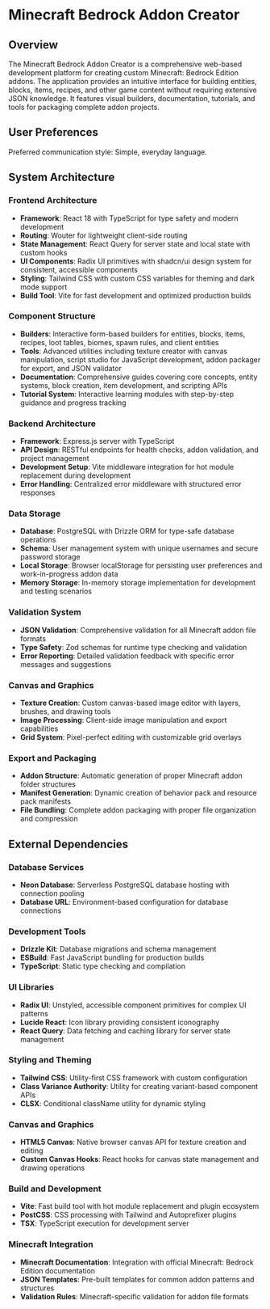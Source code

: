 # Minecraft Bedrock Addon Creator

## Overview

The Minecraft Bedrock Addon Creator is a comprehensive web-based development platform for creating custom Minecraft: Bedrock Edition addons. The application provides an intuitive interface for building entities, blocks, items, recipes, and other game content without requiring extensive JSON knowledge. It features visual builders, documentation, tutorials, and tools for packaging complete addon projects.

## User Preferences

Preferred communication style: Simple, everyday language.

## System Architecture

### Frontend Architecture
- **Framework**: React 18 with TypeScript for type safety and modern development
- **Routing**: Wouter for lightweight client-side routing
- **State Management**: React Query for server state and local state with custom hooks
- **UI Components**: Radix UI primitives with shadcn/ui design system for consistent, accessible components
- **Styling**: Tailwind CSS with custom CSS variables for theming and dark mode support
- **Build Tool**: Vite for fast development and optimized production builds

### Component Structure
- **Builders**: Interactive form-based builders for entities, blocks, items, recipes, loot tables, biomes, spawn rules, and client entities
- **Tools**: Advanced utilities including texture creator with canvas manipulation, script studio for JavaScript development, addon packager for export, and JSON validator
- **Documentation**: Comprehensive guides covering core concepts, entity systems, block creation, item development, and scripting APIs
- **Tutorial System**: Interactive learning modules with step-by-step guidance and progress tracking

### Backend Architecture
- **Framework**: Express.js server with TypeScript
- **API Design**: RESTful endpoints for health checks, addon validation, and project management
- **Development Setup**: Vite middleware integration for hot module replacement during development
- **Error Handling**: Centralized error middleware with structured error responses

### Data Storage
- **Database**: PostgreSQL with Drizzle ORM for type-safe database operations
- **Schema**: User management system with unique usernames and secure password storage
- **Local Storage**: Browser localStorage for persisting user preferences and work-in-progress addon data
- **Memory Storage**: In-memory storage implementation for development and testing scenarios

### Validation System
- **JSON Validation**: Comprehensive validation for all Minecraft addon file formats
- **Type Safety**: Zod schemas for runtime type checking and validation
- **Error Reporting**: Detailed validation feedback with specific error messages and suggestions

### Canvas and Graphics
- **Texture Creation**: Custom canvas-based image editor with layers, brushes, and drawing tools
- **Image Processing**: Client-side image manipulation and export capabilities
- **Grid System**: Pixel-perfect editing with customizable grid overlays

### Export and Packaging
- **Addon Structure**: Automatic generation of proper Minecraft addon folder structures
- **Manifest Generation**: Dynamic creation of behavior pack and resource pack manifests
- **File Bundling**: Complete addon packaging with proper file organization and compression

## External Dependencies

### Database Services
- **Neon Database**: Serverless PostgreSQL database hosting with connection pooling
- **Database URL**: Environment-based configuration for database connections

### Development Tools
- **Drizzle Kit**: Database migrations and schema management
- **ESBuild**: Fast JavaScript bundling for production builds
- **TypeScript**: Static type checking and compilation

### UI Libraries
- **Radix UI**: Unstyled, accessible component primitives for complex UI patterns
- **Lucide React**: Icon library providing consistent iconography
- **React Query**: Data fetching and caching library for server state management

### Styling and Theming
- **Tailwind CSS**: Utility-first CSS framework with custom configuration
- **Class Variance Authority**: Utility for creating variant-based component APIs
- **CLSX**: Conditional className utility for dynamic styling

### Canvas and Graphics
- **HTML5 Canvas**: Native browser canvas API for texture creation and editing
- **Custom Canvas Hooks**: React hooks for canvas state management and drawing operations

### Build and Development
- **Vite**: Fast build tool with hot module replacement and plugin ecosystem
- **PostCSS**: CSS processing with Tailwind and Autoprefixer plugins
- **TSX**: TypeScript execution for development server

### Minecraft Integration
- **Minecraft Documentation**: Integration with official Minecraft: Bedrock Edition documentation
- **JSON Templates**: Pre-built templates for common addon patterns and structures
- **Validation Rules**: Minecraft-specific validation for addon file formats